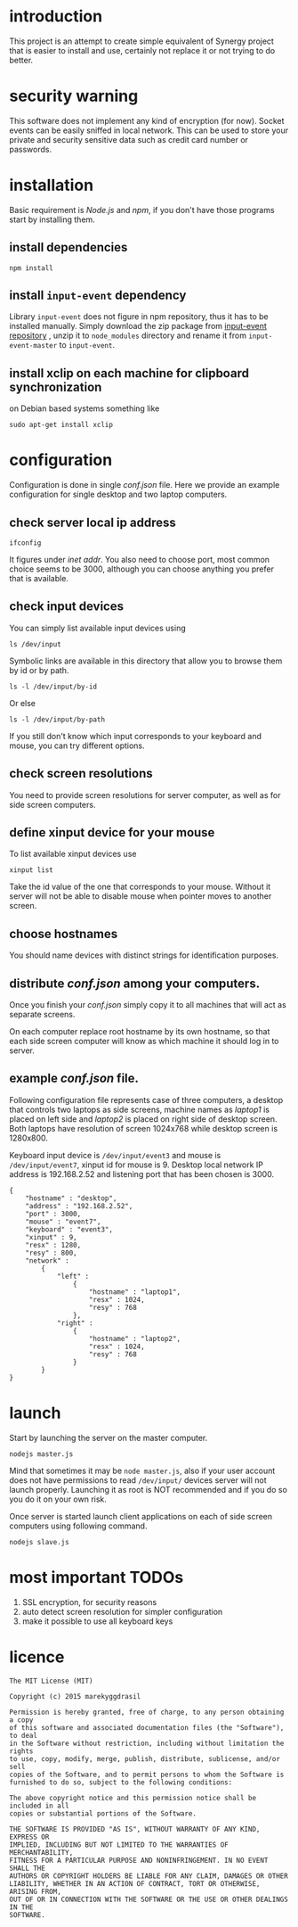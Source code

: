 # introduction

This project is an attempt to create simple equivalent of Synergy project that is easier to install and use, certainly not replace it or not trying to do better.

# security warning

This software does not implement any kind of encryption (for now). Socket events can be easily sniffed in local network. This can be used to store your private and security sensitive data such as credit card number or passwords.

# installation

Basic requirement is *Node.js* and *npm*, if you don't have those programs start by installing them.

## install dependencies

`npm install`

## install `input-event` dependency

Library `input-event` does not figure in npm repository, thus it has to be installed manually. Simply download the zip package from [input-event repository](https://github.com/risacher/input-event) , unzip it to `node_modules` directory and rename it from `input-event-master` to `input-event`.

## install xclip on each machine for clipboard synchronization

on Debian based systems something like

`sudo apt-get install xclip`

# configuration

Configuration is done in single *conf.json* file. Here we provide an example configuration for single desktop and two laptop computers.

## check server local ip address

`ifconfig`

It figures under *inet addr*. You also need to choose port, most common choice seems to be 3000, although you can choose anything you prefer that is available.

## check input devices

You can simply list available input devices using

`ls /dev/input` 

Symbolic links are available in this directory that allow you to browse them by id or by path.

`ls -l /dev/input/by-id` 

Or else

`ls -l /dev/input/by-path` 

If you still don't know which input corresponds to your keyboard and mouse, you can try different options.

## check screen resolutions

You need to provide screen resolutions for server computer, as well as for side screen computers.

## define xinput device for your mouse

To list available xinput devices use

`xinput list`

Take the id value of the one that corresponds to your mouse. Without it server will not be able to disable mouse when pointer moves to another screen.

## choose hostnames

You should name devices with distinct strings for identification purposes.

## distribute *conf.json* among your computers.

Once you finish your *conf.json* simply copy it to all machines that will act as separate screens. 

On each computer replace root hostname by its own hostname, so that each side screen computer will know as which machine it should log in to server.

## example *conf.json* file.

Following configuration file represents case of three computers, a desktop that controls two laptops as side screens, machine names as *laptop1* is placed on left side and *laptop2* is placed on right side of desktop screen. Both laptops have resolution of screen 1024x768 while desktop screen is 1280x800.

Keyboard input device is `/dev/input/event3` and mouse is `/dev/input/event7`, xinput id for mouse is 9. Desktop local network IP address is 192.168.2.52 and listening port that has been chosen is 3000.

```
{
	"hostname" : "desktop",
	"address" : "192.168.2.52",
	"port" : 3000,
	"mouse" : "event7",
	"keyboard" : "event3",
	"xinput" : 9,
	"resx" : 1280,
	"resy" : 800,
	"network" :
		{
			"left" :
				{
					"hostname" : "laptop1",
					"resx" : 1024,
					"resy" : 768
				},
			"right" :
				{
					"hostname" : "laptop2",
					"resx" : 1024,
					"resy" : 768
				}
		}
}
```

# launch

Start by launching the server on the master computer.

`nodejs master.js`

Mind that sometimes it may be `node master.js`, also if your user account does not have permissions to read `/dev/input/` devices server will not launch properly. Launching it as root is NOT recommended and if you do so you do it on your own risk. 

Once server is started launch client applications on each of side screen computers using following command.

`nodejs slave.js`

# most important TODOs

1. SSL encryption, for security reasons
2. auto detect screen resolution for simpler configuration
3. make it possible to use all keyboard keys

# licence

```
The MIT License (MIT)

Copyright (c) 2015 marekyggdrasil

Permission is hereby granted, free of charge, to any person obtaining a copy
of this software and associated documentation files (the "Software"), to deal
in the Software without restriction, including without limitation the rights
to use, copy, modify, merge, publish, distribute, sublicense, and/or sell
copies of the Software, and to permit persons to whom the Software is
furnished to do so, subject to the following conditions:

The above copyright notice and this permission notice shall be included in all
copies or substantial portions of the Software.

THE SOFTWARE IS PROVIDED "AS IS", WITHOUT WARRANTY OF ANY KIND, EXPRESS OR
IMPLIED, INCLUDING BUT NOT LIMITED TO THE WARRANTIES OF MERCHANTABILITY,
FITNESS FOR A PARTICULAR PURPOSE AND NONINFRINGEMENT. IN NO EVENT SHALL THE
AUTHORS OR COPYRIGHT HOLDERS BE LIABLE FOR ANY CLAIM, DAMAGES OR OTHER
LIABILITY, WHETHER IN AN ACTION OF CONTRACT, TORT OR OTHERWISE, ARISING FROM,
OUT OF OR IN CONNECTION WITH THE SOFTWARE OR THE USE OR OTHER DEALINGS IN THE
SOFTWARE.
```


